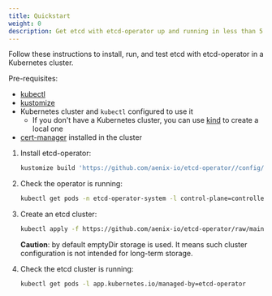 ```yaml
---
title: Quickstart
weight: 0
description: Get etcd with etcd-operator up and running in less than 5 minutes!
---
```


Follow these instructions to install, run, and test etcd with etcd-operator in a Kubernetes cluster.

Pre-requisites:
- [kubectl](https://kubernetes.io/docs/tasks/tools/install-kubectl/)
- [kustomize](https://github.com/kubernetes-sigs/kustomize)
- Kubernetes cluster and `kubectl` configured to use it
  - If you don't have a Kubernetes cluster, you can use [kind](https://kind.sigs.k8s.io/docs/user/quick-start/) to create a local one
- [cert-manager](https://cert-manager.io/docs/installation/) installed in the cluster

1. Install etcd-operator:
    ```bash
    kustomize build 'https://github.com/aenix-io/etcd-operator//config/default?ref=main' | kubectl apply -f -
    ```
2. Check the operator is running:
    ```bash
    kubectl get pods -n etcd-operator-system -l control-plane=controller-manager
    ```
3. Create an etcd cluster:
    ```bash
    kubectl apply -f https://github.com/aenix-io/etcd-operator/raw/main/config/samples/etcd.aenix.io_v1alpha1_etcdcluster.yaml
    ```
   **Caution**: by default emptyDir storage is used. It means such cluster configuration is not intended for long-term storage.

4. Check the etcd cluster is running:
    ```bash
    kubectl get pods -l app.kubernetes.io/managed-by=etcd-operator
    ```
